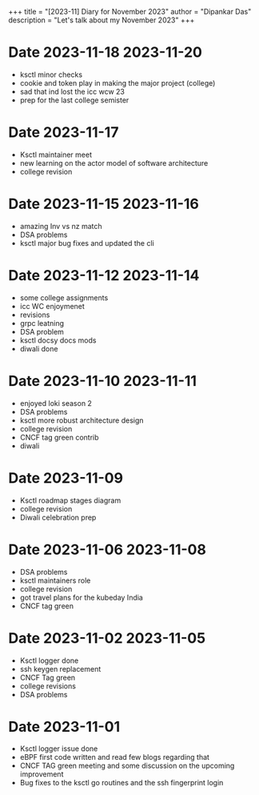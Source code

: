 +++
title = "[2023-11] Diary for November 2023"
author = "Dipankar Das"
description = "Let's talk about my November 2023"
+++

# Date 2023-11-18 2023-11-20
* ksctl minor checks
* cookie and token play in making the major project (college)
* sad that ind lost the icc wcw 23
* prep for the last college semister

# Date 2023-11-17
* Ksctl maintainer meet
* new learning on the actor model of software architecture
* college revision

# Date 2023-11-15 2023-11-16
* amazing Inv vs nz match
* DSA problems
* ksctl major bug fixes and updated the cli

# Date 2023-11-12 2023-11-14
* some college assignments
* icc WC enjoymenet
* revisions
* grpc leatning
* DSA problem
* ksctl docsy docs mods
* diwali done

# Date 2023-11-10 2023-11-11
* enjoyed loki season 2
* DSA problems
* ksctl more robust architecture design
* college revision
* CNCF tag green contrib
* diwali

# Date 2023-11-09
* Ksctl roadmap stages diagram
* college revision
* Diwali celebration prep

# Date 2023-11-06 2023-11-08
* DSA problems
* ksctl maintainers role
* college revision
* got travel plans for the kubeday India
* CNCF tag green

# Date 2023-11-02 2023-11-05
* Ksctl logger done
* ssh keygen replacement
* CNCF Tag green
* college revisions
* DSA problems

# Date 2023-11-01
* Ksctl logger issue done
* eBPF first code written and read few blogs regarding that
* CNCF TAG green meeting and some discussion on the upcoming improvement
* Bug fixes to the ksctl go routines and the ssh fingerprint login
